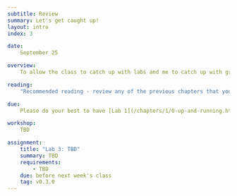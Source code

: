 ```yaml
---
subtitle: Review
summary: Let's get caught up!
layout: intro
index: 3

date:
    September 25

overview:
    To allow the class to catch up with labs and me to catch up with grading, we're having a review day this week. There will be a short in-class lab on whatever topic we end up covering. Please fill out the form which you received via email by 4pm on Tuesday 9/23.

reading:
    "Recommended reading - review any of the previous chapters that you had trouble with. Optional reading - [this StackOverFlow question](https://stackoverflow.com/questions/184618/what-is-the-best-comment-in-source-code-you-have-ever-encountered)"

due:
    Please do your best to have [Lab 1](/chapters/1/0-up-and-running.html#assignment) completed before class.

workshop:
    TBD

assignment:
    title: "Lab 3: TBD"
    summary: TBD
    requirements:
        - TBD
    due: before next week's class
    tag: v0.3.0
---
```

